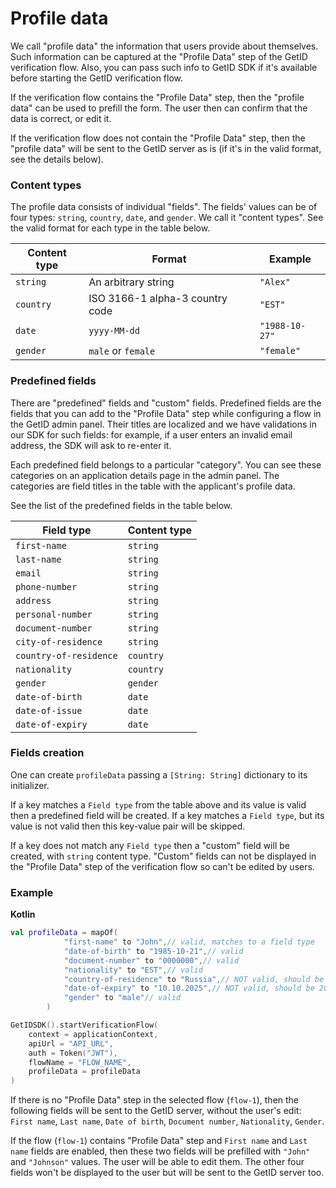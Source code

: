 # Profile data

We call "profile data" the information that users provide about themselves. Such information can be captured at the "Profile Data" step of the GetID verification flow. Also, you can pass such info to GetID SDK if it's available before starting the GetID verification flow.

If the verification flow contains the "Profile Data" step, then the "profile data" can be used to prefill the form. The user then can confirm that the data is correct, or edit it.

If the verification flow does not contain the "Profile Data" step, then the "profile data" will be sent to the GetID server as is (if it's in the valid format, see the details below).

### Content types

The profile data consists of individual "fields". The fields' values can be of four types: `string`, `country`, `date`, and `gender`. We call it "content types". See the valid format for each type in the table below.

| Content type | Format | Example |
| ----- | ----- | ----- |
| `string` | An arbitrary string | `"Alex"` |
| `country` | ISO 3166-1 alpha-3 country code | `"EST"` |
| `date` | `yyyy-MM-dd` | `"1988-10-27"` |
| `gender` | `male` or `female` | `"female"` |

### Predefined fields

There are "predefined" fields and "custom" fields. Predefined fields are the fields that you can add to the "Profile Data" step while configuring a flow in the GetID admin panel. Their titles are localized and we have validations in our SDK for such fields: for example, if a user enters an invalid email address, the SDK will ask to re-enter it.

Each predefined field belongs to a particular "category". You can see these categories on an application details page in the admin panel. The categories are field titles in the table with the applicant's profile data.

See the list of the predefined fields in the table below.

| Field type | Content type |
| ----- | ----- |
| `first-name` | `string` |
| `last-name` | `string` |
| `email` | `string` |
| `phone-number` | `string` |
| `address` | `string` |
| `personal-number` | `string` |
| `document-number` | `string` |
| `city-of-residence` | `string` |
| `country-of-residence` | `country` |
| `nationality` | `country` |
| `gender` | `gender` |
| `date-of-birth` | `date` |
| `date-of-issue` | `date` |
| `date-of-expiry` | `date` |

### Fields creation

One can create `profileData` passing a `[String: String]` dictionary to its initializer.

If a key matches a `Field type` from the table above and its value is valid then a predefined field will be created. If a key matches a `Field type`, but its value is not valid then this key-value pair will be skipped.

If a key does not match any `Field type` then a "custom" field will be created, with `string` content type. "Custom" fields can not be displayed in the "Profile Data" step of the verification flow so can't be edited by users.

### Example

**Kotlin**

```kotlin
val profileData = mapOf(
            "first-name" to "John",// valid, matches to a field type
            "date-of-birth" to "1985-10-21",// valid
            "document-number" to "0000000",// valid
            "nationality" to "EST",// valid
            "country-of-residence" to "Russia",// NOT valid, should be RUS
            "date-of-expiry" to "10.10.2025",// NOT valid, should be 2025-10-10
            "gender" to "male"// valid
        )

GetIDSDK().startVerificationFlow(
    context = applicationContext,
    apiUrl = "API_URL",
    auth = Token("JWT"),
    flowName = "FLOW_NAME",
    profileData = profileData
)
```
If there is no "Profile Data" step in the selected flow (`flow-1`), then the following fields will be sent to the GetID server, without the user's edit: `First name`, `Last name`, `Date of birth`, `Document number`, `Nationality`, `Gender`.

If the flow (`flow-1`) contains "Profile Data" step and `First name` and `Last name` fields are enabled, then these two fields will be prefilled with `"John"` and `"Johnson"` values. The user will be able to edit them. The other four fields won't be displayed to the user but will be sent to the GetID server too.